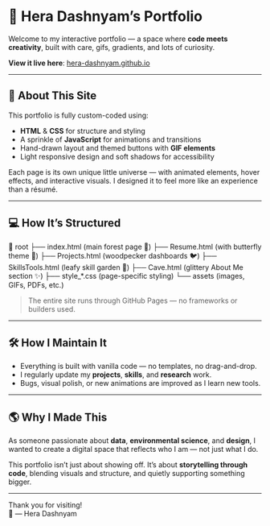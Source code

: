 # 🌿 Hera Dashnyam’s Portfolio

Welcome to my interactive portfolio — a space where **code meets creativity**, built with care, gifs, gradients, and lots of curiosity.

**View it live here**: [hera-dashnyam.github.io](https://hera-dashnyam.github.io)

---

## 🧚 About This Site

This portfolio is fully custom-coded using:
- **HTML** & **CSS** for structure and styling
- A sprinkle of **JavaScript** for animations and transitions
- Hand-drawn layout and themed buttons with **GIF elements**
- Light responsive design and soft shadows for accessibility

Each page is its own unique little universe — with animated elements, hover effects, and interactive visuals. I designed it to feel more like an experience than a résumé.

---

## 💻 How It’s Structured

📁 root ├── index.html (main forest page 🌲) ├── Resume.html (with butterfly theme 🦋) ├── Projects.html (woodpecker dashboards 🐦) ├── SkillsTools.html (leafy skill garden 🍃) ├── Cave.html (glittery About Me section ✨) ├── style_*.css (page-specific styling) └── assets (images, GIFs, PDFs, etc.)


> The entire site runs through GitHub Pages — no frameworks or builders used.

---

## 🛠️ How I Maintain It

- Everything is built with vanilla code — no templates, no drag-and-drop.
- I regularly update my **projects**, **skills**, and **research** work.
- Bugs, visual polish, or new animations are improved as I learn new tools.

---

## 🌎 Why I Made This

As someone passionate about **data**, **environmental science**, and **design**, I wanted to create a digital space that reflects who I am — not just what I do.

This portfolio isn’t just about showing off. It’s about **storytelling through code**, blending visuals and structure, and quietly supporting something bigger.

---

Thank you for visiting!  
🦋 — Hera Dashnyam

